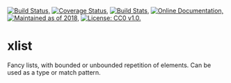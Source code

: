 [![Build Status,](https://img.shields.io/travis/jsmaniac/xlist/master.svg)](https://travis-ci.org/jsmaniac/xlist)
[![Coverage Status,](https://img.shields.io/codecov/c/github/jsmaniac/xlist/master.svg)](https://codecov.io/gh/jsmaniac/xlist)
[![Build Stats,](https://img.shields.io/badge/build-stats-blue.svg)](http://jsmaniac.github.io/travis-stats/#jsmaniac/xlist)
[![Online Documentation,](https://img.shields.io/badge/docs-online-blue.svg)](http://docs.racket-lang.org/xlist/)
[![Maintained as of 2018,](https://img.shields.io/maintenance/yes/2018.svg)](https://github.com/jsmaniac/xlist/issues)
[![License: CC0 v1.0.](https://img.shields.io/badge/license-CC0-blue.svg)](https://creativecommons.org/publicdomain/zero/1.0/)

xlist
=====

Fancy lists, with bounded or unbounded repetition of elements. Can be used as a type or match pattern.